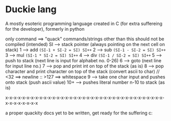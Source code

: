 # Duckie lang
 A mostly esoteric programming language created in C (for extra suffereing for the developer), formerly in python

only command ==> "quack" commands/strings other than this should not be compiled (intended)
SI --> stack pointer (always pointing on the next cell on stack)
1 --> add `(SI-1 + SI-2 = SI) SI++`
2 --> sub `(SI-1 - SI-2 = SI) SI++`
3 --> mul `(SI-1 * SI-2 = SI) SI++`
4 --> div `(SI-1 / SI-2 = SI) SI++`
5 --> push to stack (next line is input for alphabet no. 0-26)
6 --> goto (next line for input line no.)
7 --> pop and print int on top of the stack (as is)
8 --> pop character and print character on top of the stack (convert ascii to char) // <32 ==> newline :: >127 ==> whitespace
9 --> take one char input and pushes onto stack (push ascii value)
10+ --> pushes literal number n-10 to stack (as is)


x-x-x-x-x-x-x-x-x-x-x-x-x-x-x-x-x-x-x-x-x-x-x-x-x-x-x-x-x-x-x-x-x-x-x-x-x-x-x-x-x-x-x-x-x

a proper quackity docs yet to be written, get ready for the suffering c:
